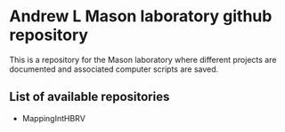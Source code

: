 # Andrew L Mason laboratory github repository #

This is a repository for the Mason laboratory where different projects are documented and associated computer scripts are saved.

## List of available repositories ##

* MappingIntHBRV


<!---
For questions about this repository please write to andymasonLab@gmail.com--->
